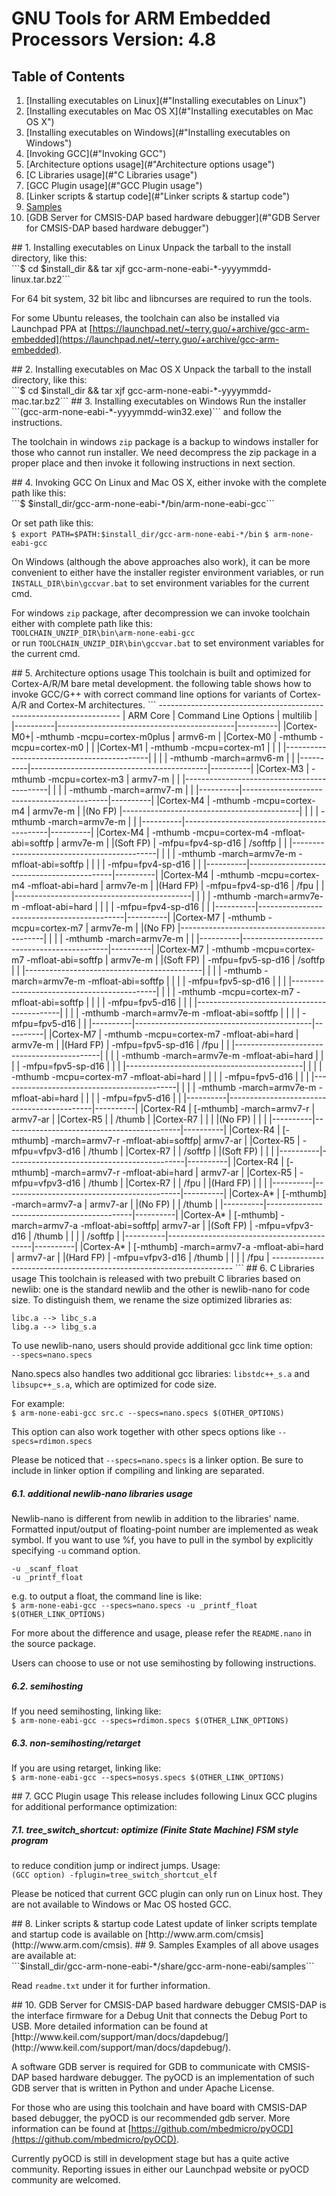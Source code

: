 # GNU Tools for ARM Embedded Processors Version: 4.8

## Table of Contents
1. [Installing executables on Linux](#"Installing executables on Linux")
2. [Installing executables on Mac OS X](#"Installing executables on Mac OS X")
3. [Installing executables on Windows](#"Installing executables on Windows")
4. [Invoking GCC](#"Invoking GCC")
5. [Architecture options usage](#"Architecture options usage")
6. [C Libraries usage](#"C Libraries usage")
7. [GCC Plugin usage](#"GCC Plugin usage")
8. [Linker scripts & startup code](#"Linker scripts & startup code")
9. [Samples](#"Samples")
10. [GDB Server for CMSIS-DAP based hardware debugger](#"GDB Server for CMSIS-DAP based hardware debugger")

<a name="Installing executables on Linux"/>
## 1. Installing executables on Linux 
Unpack the tarball to the install directory, like this:<br />
```$ cd $install_dir && tar xjf gcc-arm-none-eabi-*-yyyymmdd-linux.tar.bz2```

For 64 bit system, 32 bit libc and libncurses are required to run the tools.

For some Ubuntu releases, the toolchain can also be installed via
Launchpad PPA at [https://launchpad.net/~terry.guo/+archive/gcc-arm-embedded](https://launchpad.net/~terry.guo/+archive/gcc-arm-embedded).

<a name="Installing executables on Mac OS X"/>
## 2. Installing executables on Mac OS X
Unpack the tarball to the install directory, like this:<br />
```$ cd $install_dir && tar xjf gcc-arm-none-eabi-*-yyyymmdd-mac.tar.bz2```

<a name="Installing executables on Windows"/>
## 3. Installing executables on Windows
Run the installer ```(gcc-arm-none-eabi-*-yyyymmdd-win32.exe)``` and follow the
instructions.

The toolchain in windows ```zip``` package is a backup to windows installer for
those who cannot run installer.  We need decompress the zip package
in a proper place and then invoke it following instructions in next section.

<a name="Invoking GCC"/>
## 4. Invoking GCC 
On Linux and Mac OS X, either invoke with the complete path like this:<br />
```$ $install_dir/gcc-arm-none-eabi-*/bin/arm-none-eabi-gcc```

Or set path like this:<br />
```$ export PATH=$PATH:$install_dir/gcc-arm-none-eabi-*/bin```
```$ arm-none-eabi-gcc```

On Windows (although the above approaches also work), it can be more
convenient to either have the installer register environment variables, or run
```INSTALL_DIR\bin\gccvar.bat``` to set environment variables for the current cmd.

For windows ```zip``` package, after decompression we can invoke toolchain either with
complete path like this:<br />
```TOOLCHAIN_UNZIP_DIR\bin\arm-none-eabi-gcc```<br />
or run ```TOOLCHAIN_UNZIP_DIR\bin\gccvar.bat``` to set environment variables for the
current cmd.

<a name="Architecture options usage"/>
## 5. Architecture options usage
This toolchain is built and optimized for Cortex-A/R/M bare metal development.
the following table shows how to invoke GCC/G++ with correct command line
options for variants of Cortex-A/R and Cortex-M architectures.
```
--------------------------------------------------------------------
| ARM Core | Command Line Options                       | multilib |
|----------|--------------------------------------------|----------|
|Cortex-M0+| -mthumb -mcpu=cortex-m0plus                | armv6-m  |
|Cortex-M0 | -mthumb -mcpu=cortex-m0                    |          |
|Cortex-M1 | -mthumb -mcpu=cortex-m1                    |          |
|          |--------------------------------------------|          |
|          | -mthumb -march=armv6-m                     |          |
|----------|--------------------------------------------|----------|
|Cortex-M3 | -mthumb -mcpu=cortex-m3                    | armv7-m  |
|          |--------------------------------------------|          |
|          | -mthumb -march=armv7-m                     |          |
|----------|--------------------------------------------|----------|
|Cortex-M4 | -mthumb -mcpu=cortex-m4                    | armv7e-m |
|(No FP)   |--------------------------------------------|          |
|          | -mthumb -march=armv7e-m                    |          |
|----------|--------------------------------------------|----------|
|Cortex-M4 | -mthumb -mcpu=cortex-m4 -mfloat-abi=softfp | armv7e-m |
|(Soft FP) | -mfpu=fpv4-sp-d16                          | /softfp  |
|          |--------------------------------------------|          |
|          | -mthumb -march=armv7e-m -mfloat-abi=softfp |          |
|          | -mfpu=fpv4-sp-d16                          |          |
|----------|--------------------------------------------|----------|
|Cortex-M4 | -mthumb -mcpu=cortex-m4 -mfloat-abi=hard   | armv7e-m |
|(Hard FP) | -mfpu=fpv4-sp-d16                          | /fpu     |
|          |--------------------------------------------|          |
|          | -mthumb -march=armv7e-m -mfloat-abi=hard   |          |
|          | -mfpu=fpv4-sp-d16                          |          |
|----------|--------------------------------------------|----------|
|Cortex-M7 | -mthumb -mcpu=cortex-m7                    | armv7e-m |
|(No FP)   |--------------------------------------------|          |
|          | -mthumb -march=armv7e-m                    |          |
|----------|--------------------------------------------|----------|
|Cortex-M7 | -mthumb -mcpu=cortex-m7 -mfloat-abi=softfp | armv7e-m |
|(Soft FP) | -mfpu=fpv5-sp-d16                          | /softfp  |
|          |--------------------------------------------|          |
|          | -mthumb -march=armv7e-m -mfloat-abi=softfp |          |
|          | -mfpu=fpv5-sp-d16                          |          |
|          |--------------------------------------------|          |
|          | -mthumb -mcpu=cortex-m7 -mfloat-abi=softfp |          |
|          | -mfpu=fpv5-d16                             |          |
|          |--------------------------------------------|          |
|          | -mthumb -march=armv7e-m -mfloat-abi=softfp |          |
|          | -mfpu=fpv5-d16                             |          |
|----------|--------------------------------------------|----------|
|Cortex-M7 | -mthumb -mcpu=cortex-m7 -mfloat-abi=hard   | armv7e-m |
|(Hard FP) | -mfpu=fpv5-sp-d16                          | /fpu     |
|          |--------------------------------------------|          |
|          | -mthumb -march=armv7e-m -mfloat-abi=hard   |          |
|          | -mfpu=fpv5-sp-d16                          |          |
|          |--------------------------------------------|          |
|          | -mthumb -mcpu=cortex-m7 -mfloat-abi=hard   |          |
|          | -mfpu=fpv5-d16                             |          |
|          |--------------------------------------------|          |
|          | -mthumb -march=armv7e-m -mfloat-abi=hard   |          |
|          | -mfpu=fpv5-d16                             |          |
|----------|--------------------------------------------|----------|
|Cortex-R4 | [-mthumb] -march=armv7-r                   | armv7-ar |
|Cortex-R5 |                                            | /thumb   |
|Cortex-R7 |                                            |          |
|(No FP)   |                                            |          |
|----------|--------------------------------------------|----------|
|Cortex-R4 | [-mthumb] -march=armv7-r -mfloat-abi=softfp| armv7-ar |
|Cortex-R5 | -mfpu=vfpv3-d16                            | /thumb   |
|Cortex-R7 |                                            | /softfp  |
|(Soft FP) |                                            |          |
|----------|--------------------------------------------|----------|
|Cortex-R4 | [-mthumb] -march=armv7-r -mfloat-abi=hard  | armv7-ar |
|Cortex-R5 | -mfpu=vfpv3-d16                            | /thumb   |
|Cortex-R7 |                                            | /fpu     |
|(Hard FP) |                                            |          |
|----------|--------------------------------------------|----------|
|Cortex-A* | [-mthumb] -march=armv7-a                   | armv7-ar |
|(No FP)   |                                            | /thumb   |
|----------|--------------------------------------------|----------|
|Cortex-A* | [-mthumb] -march=armv7-a -mfloat-abi=softfp| armv7-ar |
|(Soft FP) | -mfpu=vfpv3-d16                            | /thumb   |
|          |                                            | /softfp  |
|----------|--------------------------------------------|----------|
|Cortex-A* | [-mthumb] -march=armv7-a -mfloat-abi=hard  | armv7-ar |
|(Hard FP) | -mfpu=vfpv3-d16                            | /thumb   |
|          |                                            | /fpu     |
--------------------------------------------------------------------
```

<a name="C Libraries usage"/>
## 6. C Libraries usage
This toolchain is released with two prebuilt C libraries based on newlib:
one is the standard newlib and the other is newlib-nano for code size.
To distinguish them, we rename the size optimized libraries as:

  ```libc.a --> libc_s.a```<br />
  ```libg.a --> libg_s.a```

To use newlib-nano, users should provide additional gcc link time option:<br />
 ```--specs=nano.specs```<br />

Nano.specs also handles two additional gcc libraries: ```libstdc++_s.a``` and
```libsupc++_s.a```, which are optimized for code size.<br />

For example:<br />
```$ arm-none-eabi-gcc src.c --specs=nano.specs $(OTHER_OPTIONS)```<br />

This option can also work together with other specs options like
```--specs=rdimon.specs```<br />

Please be noticed that ```--specs=nano.specs``` is a linker option. Be sure
to include in linker option if compiling and linking are separated.

##### 6.1. additional newlib-nano libraries usage

Newlib-nano is different from newlib in addition to the libraries' name.
Formatted input/output of floating-point number are implemented as weak symbol.
If you want to use %f, you have to pull in the symbol by explicitly specifying
```-u``` command option.
   
  ```-u _scanf_float```<br />
  ```-u _printf_float```

e.g. to output a float, the command line is like: <br />
```$ arm-none-eabi-gcc --specs=nano.specs -u _printf_float $(OTHER_LINK_OPTIONS)```

For more about the difference and usage, please refer the ```README.nano``` in the
source package.

Users can choose to use or not use semihosting by following instructions.

##### 6.2. semihosting
If you need semihosting, linking like:<br />
```$ arm-none-eabi-gcc --specs=rdimon.specs $(OTHER_LINK_OPTIONS)```

##### 6.3. non-semihosting/retarget
If you are using retarget, linking like:<br />
```$ arm-none-eabi-gcc --specs=nosys.specs $(OTHER_LINK_OPTIONS)```

<a name="GCC Plugin usage"/>
## 7. GCC Plugin usage
This release includes following Linux GCC plugins for additional performance
optimization:

##### 7.1. tree_switch_shortcut: optimize (Finite State Machine) FSM style program
to reduce condition jump or indirect jumps. Usage:<br />
```(GCC option) -fplugin=tree_switch_shortcut_elf```

Please be noticed that current GCC plugin can only run on Linux host. They
are not available to Windows or Mac OS hosted GCC.

<a name="Linker scripts & startup code"/>
## 8. Linker scripts & startup code
Latest update of linker scripts template and startup code is available on 
[http://www.arm.com/cmsis](http://www.arm.com/cmsis).

<a name="Samples"/>
## 9. Samples 
Examples of all above usages are available at:<br />
	```$install_dir/gcc-arm-none-eabi-*/share/gcc-arm-none-eabi/samples```

Read ```readme.txt```	 under it for further information.

<a name="GDB Server for CMSIS-DAP based hardware debugger"/>
## 10. GDB Server for CMSIS-DAP based hardware debugger
CMSIS-DAP is the interface firmware for a Debug Unit that connects
the Debug Port to USB.  More detailed information can be found at
[http://www.keil.com/support/man/docs/dapdebug/](http://www.keil.com/support/man/docs/dapdebug/).

A software GDB server is required for GDB to communicate with CMSIS-DAP based
hardware debugger.  The pyOCD is an implementation of such GDB server that is
written in Python and under Apache License.

For those who are using this toolchain and have board with CMSIS-DAP based
debugger, the pyOCD is our recommended gdb server.
More information can be found at [https://github.com/mbedmicro/pyOCD](https://github.com/mbedmicro/pyOCD).

Currently pyOCD is still in development stage but has a quite active community.
Reporting issues in either our Launchpad website or pyOCD community are welcomed.

